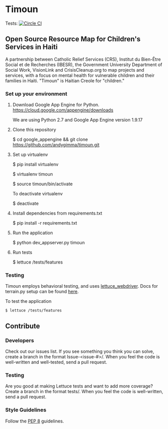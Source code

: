 Timoun
======

Tests: [![Circle CI](https://circleci.com/gh/andygimma/timoun.svg?style=svg)](https://circleci.com/gh/andygimma/timoun)

## Open Source Resource Map for Children's Services in Haiti

A partnership between Catholic Relief Services (CRS), Institut du Bien-Être Social et de Recherches (IBESR), the Government University Department of Social Work, VisionLink and CrisisCleanup.org to map projects and services, with a focus on mental health for vulnerable children and their families in Haiti. "Timoun" is Haitian Creole for "children."

### Set up your environment
1. Download Google App Engine for Python. https://cloud.google.com/appengine/downloads

    We are using Python 2.7 and Google App Engine version 1.9.17

2. Clone this repository

    $ cd google_appengine && git clone https://github.com/andygimma/timoun.git
    
3. Set up virtualenv

    $ pip install virtualenv

    $ virtualenv timoun

    $ source timoun/bin/activate
    
    To deactivate virtualenv
    
    $ deactivate
    
4. Install dependencies from requirements.txt

    $ pip install -r requirements.txt

5. Run the application

    $ python dev_appserver.py timoun
    
6. Run tests

    $ lettuce /tests/features
    
    

### Testing
Timoun employs behavioral testing, and uses [lettuce_webdriver](https://pypi.python.org/pypi/lettuce_webdriver). Docs for terrain.py setup can be found [here](http://lettuce.it/reference/terrain.html).

To test the application

    $ lettuce /tests/features
    
## Contribute

### Developers

Check out our issues list. If you see something you think you can solve, create a branch in the format Issue-<issue-#>/<description>. When you feel the code is well-written and well-tested, send a pull request.

### Testing

Are you good at making Lettuce tests and want to add more coverage? Create a branch in the format tests/<description>. When you feel the code is well-written, send a pull request.

### Style Guidelines

Follow the [PEP 8](https://www.python.org/dev/peps/pep-0008/) guidelines.
